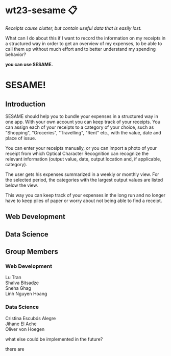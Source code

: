 # wt23-sesame :clipboard:

*Receipts cause clutter, but contain useful data that is easily lost.*

What can I do about this if I want to record the information on my receipts in a structured way in order to get an overview of my expenses, to be able to call them up without much effort and to better understand my spending behavior?

**you can use SESAME.**

# SESAME!

## Introduction

SESAME should help you to bundle your expenses in a structured way in one app. With your own account you can keep track of your receipts. You can assign each of your receipts to a category of your choice, such as "Shopping", "Groceries", "Travelling", "Rent" etc., with the value, date and place of issue. 

You can enter your receipts manually, or you can import a photo of your receipt from which Optical Character Recognition can recognize the relevant information (output value, date, output location and, if applicable, category).

The user gets his expenses summarized in a weekly or monthly view. For the selected period, the categories with the largest output values are listed below the view.

This way you can keep track of your expenses in the long run and no longer have to keep piles of paper or worry about not being able to find a receipt.


## Web Development


## Data Science




## Group Members

### Web Development
Lu Tran  
Shalva Bitsadze  
Sneha Ghag  
Linh Nguyen Hoang  
### Data Science 
Cristina Escubós Alegre  
Jihane El Ache  
Oliver von Hoegen  



what else could be implemented in the future?

there are 


